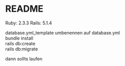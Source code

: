 # README

Ruby: 2.3.3
Rails: 5.1.4

database.yml_template umbenennen auf database.yml <br>
bundle install<br>
rails db:create<br>
rails db:migrate<br>

dann sollts laufen